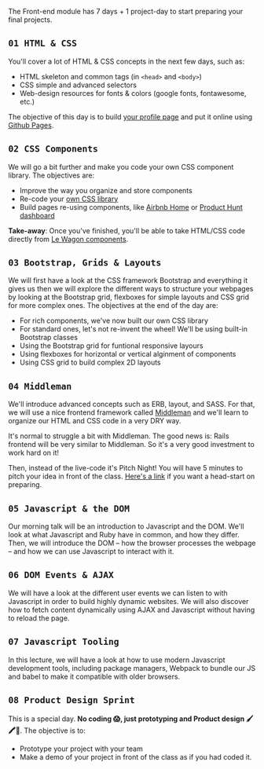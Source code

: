 The Front-end module has 7 days + 1 project-day to start preparing your final projects.

## `01 HTML & CSS`

You'll cover a lot of HTML & CSS concepts in the next few days, such as:

- HTML skeleton and common tags (in `<head>` and `<body>`)
- CSS simple and advanced selectors
- Web-design resources for fonts & colors (google fonts, fontawesome, etc.)

The objective of this day is to build [your profile page](http://lewagon.github.io/html-css-challenges/04-advanced-selectors/) and put it online using [Github Pages](https://pages.github.com/).

## `02 CSS Components`

We will go a bit further and make you code your own CSS component library. The objectives are:

- Improve the way you organize and store components
- Re-code your [own CSS library](http://lewagon.github.io/ui-components)
- Build pages re-using components, like [Airbnb Home](http://lewagon.github.io/html-css-challenges/10-homepage-with-cards/) or [Product Hunt dashboard](http://lewagon.github.io/html-css-challenges/12-profile-with-products/)

**Take-away**: Once you've finished, you'll be able to take HTML/CSS code directly from [Le Wagon components](http://lewagon.github.io/ui-components).

## `03 Bootstrap, Grids & Layouts`

We will first have a look at the CSS framework Bootstrap and everything it gives us then we will explore the different ways to structure your webpages by looking at the Bootstrap grid, flexboxes for simple layouts and CSS grid for more complex ones. The objectives at the end of the day are:

- For rich components, we've now built our own CSS library
- For standard ones, let's not re-invent the wheel! We'll be using built-in Bootstrap classes
- Using the Bootstrap grid for funtional responsive layours
- Using flexboxes for horizontal or vertical alginment of components
- Using CSS grid to build complex 2D layouts

## `04 Middleman`

We'll introduce advanced concepts such as ERB, layout, and SASS. For that, we will use a nice frontend framework called [Middleman](https://middlemanapp.com) and we'll learn to organize our HTML and CSS code in a very DRY way.

It's normal to struggle a bit with Middleman. The good news is: Rails frontend will be very similar to Middleman. So it's a very good investment to work hard on it!

Then, instead of the live-code it's Pitch Night! You will have 5 minutes to pitch your idea in front of the class. [Here's a link](https://kitt.lewagon.com/camps/93/challenges?path=04-Front-End/03-Bootstrap/06-Pitch-Preparation) if you want a head-start on preparing.

## `05 Javascript & the DOM`

Our morning talk will be an introduction to Javascript and the DOM. We'll look at what Javascript and Ruby have in common, and how they differ. Then, we will introduce the DOM – how the browser processes the webpage – and how we can use Javascript to interact with it.

## `06 DOM Events & AJAX`

We will have a look at the different user events we can listen to with Javascript in order to build highly dynamic websites. We will also discover how to fetch content dynamically using AJAX and Javascript without having to reload the page.

## `07 Javascript Tooling`

In this lecture, we will have a look at how to use modern Javascript development tools, including package managers, Webpack to bundle our JS and babel to make it compatible with older browsers.

## `08 Product Design Sprint`

This is a special day. **No coding 😱, just prototyping and Product design 🖌🖍📝**. The objective is to:

- Prototype your project with your team
- Make a demo of your project in front of the class as if you had coded it.
